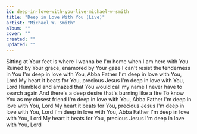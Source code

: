 ```yaml
---
id: deep-in-love-with-you-live-michael-w-smith
title: "Deep in Love With You (Live)"
artist: "Michael W. Smith"
album: ""
cover: ""
created: ""
updated: ""
---
```


Sitting at Your feet is where I wanna be
I'm home when I am here with You
Ruined by Your grace, enamored by Your gaze
I can't resist the tenderness in You
I'm deep in love with You, Abba Father
I'm deep in love with You, Lord
My heart it beats for You, precious Jesus
I'm deep in love with You, Lord
Humbled and amazed that You would call my name
I never have to search again
And there's a deep desire that's burning like a fire
To know You as my closest friend
I'm deep in love with You, Abba Father
I'm deep in love with You, Lord
My heart it beats for You, precious Jesus
I'm deep in love with You, Lord
I'm deep in love with You, Abba Father
I'm deep in love with You, Lord
My heart it beats for You, precious Jesus
I'm deep in love with You, Lord